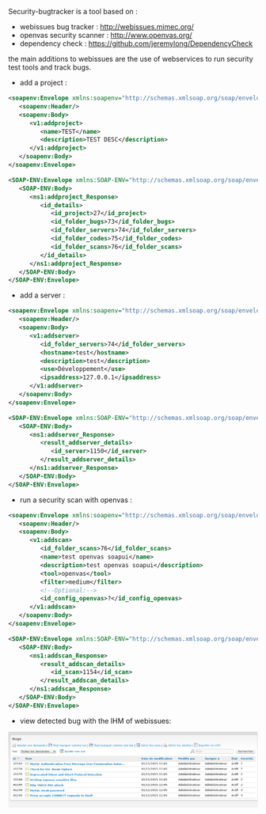 Security-bugtracker is a tool based on :
- webissues bug tracker : http://webissues.mimec.org/
- openvas security scanner : http://www.openvas.org/
- dependency check : https://github.com/jeremylong/DependencyCheck

the main additions to webissues are the use of webservices to run security test tools and track bugs.

 - add a project :
```xml
<soapenv:Envelope xmlns:soapenv="http://schemas.xmlsoap.org/soap/envelope/" xmlns:v1="http://securitybugtracker/V1">
   <soapenv:Header/>
   <soapenv:Body>
      <v1:addproject>
         <name>TEST</name>
         <description>TEST DESC</description>
      </v1:addproject>
   </soapenv:Body>
</soapenv:Envelope>
```
```xml
<SOAP-ENV:Envelope xmlns:SOAP-ENV="http://schemas.xmlsoap.org/soap/envelope/" xmlns:ns1="http://securitybugtracker/V1">
   <SOAP-ENV:Body>
      <ns1:addproject_Response>
         <id_details>
            <id_project>27</id_project>
            <id_folder_bugs>73</id_folder_bugs>
            <id_folder_servers>74</id_folder_servers>
            <id_folder_codes>75</id_folder_codes>
            <id_folder_scans>76</id_folder_scans>
         </id_details>
      </ns1:addproject_Response>
   </SOAP-ENV:Body>
</SOAP-ENV:Envelope>
```
 - add a server :
```xml
<soapenv:Envelope xmlns:soapenv="http://schemas.xmlsoap.org/soap/envelope/" xmlns:v1="http://securitybugtracker/V1">
   <soapenv:Header/>
   <soapenv:Body>
      <v1:addserver>
         <id_folder_servers>74</id_folder_servers>
         <hostname>test</hostname>
         <description>test</description>
         <use>Développement</use>
         <ipsaddress>127.0.0.1</ipsaddress>
      </v1:addserver>
   </soapenv:Body>
</soapenv:Envelope>
```
```xml
<SOAP-ENV:Envelope xmlns:SOAP-ENV="http://schemas.xmlsoap.org/soap/envelope/" xmlns:ns1="http://securitybugtracker/V1">
   <SOAP-ENV:Body>
      <ns1:addserver_Response>
         <result_addserver_details>
            <id_server>1150</id_server>
         </result_addserver_details>
      </ns1:addserver_Response>
   </SOAP-ENV:Body>
</SOAP-ENV:Envelope>
```
- run a security scan with openvas :
```xml
<soapenv:Envelope xmlns:soapenv="http://schemas.xmlsoap.org/soap/envelope/" xmlns:v1="http://securitybugtracker/V1">
   <soapenv:Header/>
   <soapenv:Body>
      <v1:addscan>
         <id_folder_scans>76</id_folder_scans>
         <name>test openvas soapui</name>
         <description>test openvas soapui</description>
         <tool>openvas</tool>
         <filter>medium</filter>
         <!--Optional:-->
         <id_config_openvas>?</id_config_openvas>
      </v1:addscan>
   </soapenv:Body>
</soapenv:Envelope>
```
```xml
<SOAP-ENV:Envelope xmlns:SOAP-ENV="http://schemas.xmlsoap.org/soap/envelope/" xmlns:ns1="http://securitybugtracker/V1">
   <SOAP-ENV:Body>
      <ns1:addscan_Response>
         <result_addscan_details>
            <id_scan>1154</id_scan>
         </result_addscan_details>
      </ns1:addscan_Response>
   </SOAP-ENV:Body>
</SOAP-ENV:Envelope>
```

- view detected bug with the IHM of webissues: 

![ScreenShot](https://raw.githubusercontent.com/forgesecurity/security-bugtracker/master/documentation/bugs.png)



